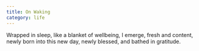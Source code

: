 ```yaml
---
title: On Waking
category: life
---
```


Wrapped in sleep,
like a blanket
of wellbeing,
I emerge,
fresh and content,
newly born
into this new day,
newly blessed,
and bathed
in gratitude.

